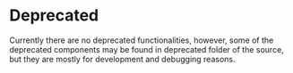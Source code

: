 # Deprecated

Currently there are no deprecated functionalities, however, some of the deprecated components may be found in deprecated folder of the source, but they are mostly for development and debugging reasons.

